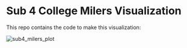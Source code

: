 # Sub 4 College Milers Visualization

This repo contains the code to make this visualization:

![sub4_milers_plot](https://github.com/user-attachments/assets/abc4529f-7d82-4d47-a2d3-fc529c47fe83)
